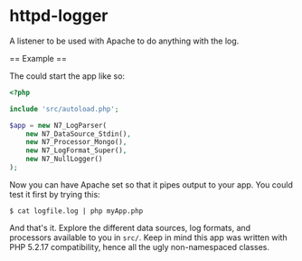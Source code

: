httpd-logger
============

A listener to be used with Apache to do anything with the log.

== Example ==

The could start the app like so:

```php
<?php

include 'src/autoload.php';

$app = new N7_LogParser(
	new N7_DataSource_Stdin(),
	new N7_Processor_Mongo(),
	new N7_LogFormat_Super(),
	new N7_NullLogger()
);
```

Now you can have Apache set so that it pipes output to your app. You could test it first
by trying this:

```shell
$ cat logfile.log | php myApp.php
```

And that's it. Explore the different data sources, log formats, and processors available to you
in `src/`. Keep in mind this app was written with PHP 5.2.17 compatibility, hence all the
ugly non-namespaced classes.
